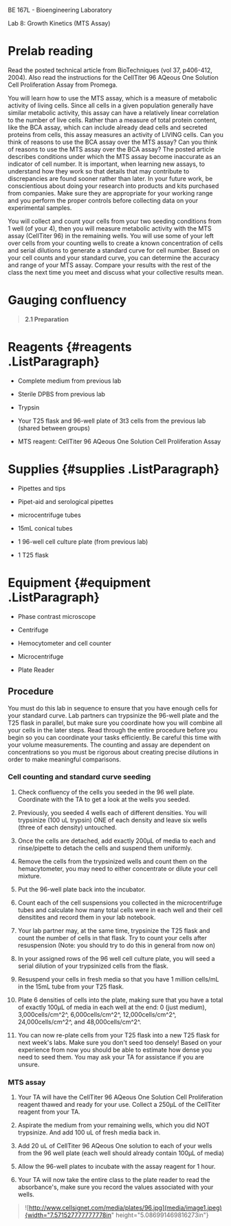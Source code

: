 BE 167L - Bioengineering Laboratory

Lab 8: Growth Kinetics (MTS Assay)

Prelab reading 
===============

Read the posted technical article from BioTechniques (vol 37, p406-412,
2004). Also read the instructions for the CellTiter 96 AQeous One
Solution Cell Proliferation Assay from Promega.

You will learn how to use the MTS assay, which is a measure of metabolic
activity of living cells. Since all cells in a given population
generally have similar metabolic activity, this assay can have a
relatively linear correlation to the number of live cells. Rather than a
measure of total protein content, like the BCA assay, which can include
already dead cells and secreted proteins from cells, this assay measures
an activity of LIVING cells. Can you think of reasons to use the BCA
assay over the MTS assay? Can you think of reasons to use the MTS assay
over the BCA assay? The posted article describes conditions under which
the MTS assay become inaccurate as an indicator of cell number. It is
important, when learning new assays, to understand how they work so that
details that may contribute to discrepancies are found sooner rather
than later. In your future work, be conscientious about doing your
research into products and kits purchased from companies. Make sure they
are appropriate for your working range and you perform the proper
controls before collecting data on your experimental samples.

You will collect and count your cells from your two seeding conditions
from 1 well (of your 4), then you will measure metabolic activity with
the MTS assay (CellTiter 96) in the remaining wells. You will use some
of your left over cells from your counting wells to create a known
concentration of cells and serial dilutions to generate a standard curve
for cell number. Based on your cell counts and your standard curve, you
can determine the accuracy and range of your MTS assay. Compare your
results with the rest of the class the next time you meet and discuss
what your collective results mean.

Gauging confluency 
===================

> **2.1 Preparation**

Reagents  {#reagents .ListParagraph}
=========

-   Complete medium from previous lab

-   Sterile DPBS from previous lab

-   Trypsin

-   Your T25 flask and 96-well plate of 3t3 cells from the previous lab
    (shared between groups)

-   MTS reagent: CellTiter 96 AQeous One Solution Cell Proliferation
    Assay

Supplies  {#supplies .ListParagraph}
=========

-   Pipettes and tips

-   Pipet-aid and serological pipettes

-   microcentrifuge tubes

-   15mL conical tubes

-   1 96-well cell culture plate (from previous lab)

-   1 T25 flask

Equipment  {#equipment .ListParagraph}
==========

-   Phase contrast microscope

-   Centrifuge

-   Hemocytometer and cell counter

-   Microcentrifuge

-   Plate Reader

Procedure 
----------

You must do this lab in sequence to ensure that you have enough cells
for your standard curve. Lab partners can trypsinize the 96-well plate
and the T25 flask in parallel, but make sure you coordinate how you will
combine all your cells in the later steps. Read through the entire
procedure before you begin so you can coordinate your tasks efficiently.
Be careful this time with your volume measurements. The counting and
assay are dependent on concentrations so you must be rigorous about
creating precise dilutions in order to make meaningful comparisons.

### Cell counting and standard curve seeding 

1.  Check confluency of the cells you seeded in the 96 well plate.
    Coordinate with the TA to get a look at the wells you seeded.

2.  Previously, you seeded 4 wells each of different densities. You will
    trypsinize (100 uL trypsin) ONE of each density and leave six wells
    (three of each density) untouched.

3.  Once the cells are detached, add exactly 200µL of media to each and
    rinse/pipette to detach the cells and suspend them uniformly.

4.  Remove the cells from the trypsinized wells and count them on the
    hemacytometer, you may need to either concentrate or dilute your
    cell mixture.

5.  Put the 96-well plate back into the incubator.

6.  Count each of the cell suspensions you collected in the
    microcentrifuge tubes and calculate how many total cells were in
    each well and their cell densitites and record them in your lab
    notebook.

7.  Your lab partner may, at the same time, trypsinize the T25 flask and
    count the number of cells in that flask. Try to count your cells
    after resuspension (Note: you should try to do this in general from
    now on)

8.  In your assigned rows of the 96 well cell culture plate, you will
    seed a serial dilution of your trypsinized cells from the flask.

9.  Resuspend your cells in fresh media so that you have 1 million
    cells/mL in the 15mL tube from your T25 flask.

10. Plate 6 densities of cells into the plate, making sure that you have
    a total of exactly 100µL of media in each well at the end: 0 (just
    medium), 3,000cells/cm^2^, 6,000cells/cm^2^, 12,000cells/cm^2^,
    24,000cells/cm^2^, and 48,000cells/cm^2^.

11. You can now re-plate cells from your T25 flask into a new T25 flask
    for next week's labs. Make sure you don't seed too densely! Based on
    your experience from now you should be able to estimate how dense
    you need to seed them. You may ask your TA for assistance if you are
    unsure.

### MTS assay 

1.  Your TA will have the CellTiter 96 AQeous One Solution Cell
    Proliferation reagent thawed and ready for your use. Collect a 250µL
    of the CellTiter reagent from your TA.

2.  Aspirate the medium from your remaining wells, which you did NOT
    trypsinize. And add 100 uL of fresh media back in.

3.  Add 20 uL of CellTiter 96 AQeous One solution to each of your wells
    from the 96 well plate (each well should already contain 100µL of
    media)

<!-- -->

5.  Allow the 96-well plates to incubate with the assay reagent for 1
    hour.

6.  Your TA will now take the entire class to the plate reader to read
    the absorbance's, make sure you record the values associated with
    your wells.

> ![http://www.cellsignet.com/media/plates/96.jpg](media/image1.jpeg){width="7.571527777777778in"
> height="5.086991469816273in"}
